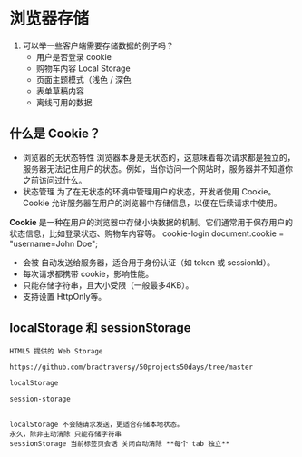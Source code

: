 # 浏览器存储

1. 可以举一些客户端需要存储数据的例子吗？
    - 用户是否登录
        cookie
    - 购物车内容
        Local Storage
    - 页面主题模式（浅色 / 深色
    - 表单草稿内容
    - 离线可用的数据

## 什么是 Cookie？
   
- 浏览器的无状态特性
浏览器本身是无状态的，这意味着每次请求都是独立的，服务器无法记住用户的状态。例如，当你访问一个网站时，服务器并不知道你之前访问过什么。
- 状态管理
为了在无状态的环境中管理用户的状态，开发者使用 Cookie。Cookie 允许服务器在用户的浏览器中存储信息，以便在后续请求中使用。

**Cookie** 是一种在用户的浏览器中存储小块数据的机制。它们通常用于保存用户的状态信息，比如登录状态、购物车内容等。
cookie-login
document.cookie = "username=John Doe";

- 会被 自动发送给服务器，适合用于身份认证（如 token 或 sessionId）。
- 每次请求都携带 cookie，影响性能。
- 只能存储字符串，且大小受限（一般最多4KB）。
- 支持设置 HttpOnly等。

## localStorage 和 sessionStorage
    HTML5 提供的 Web Storage

    https://github.com/bradtraversy/50projects50days/tree/master

    localStorage 

    session-storage


    localStorage 不会随请求发送，更适合存储本地状态。
    永久，除非主动清除 只能存储字符串
    sessionStorage 当前标签页会话 关闭自动清除 **每个 tab 独立**


